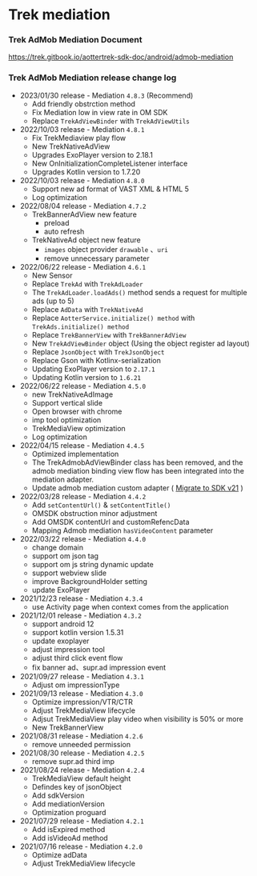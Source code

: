 # Trek mediation

### Trek AdMob Mediation Document
https://trek.gitbook.io/aottertrek-sdk-doc/android/admob-mediation

### Trek AdMob Mediation release change log
- 2023/01/30 release - Mediation `4.8.3` (Recommend)
  - Add friendly obstrction method
  - Fix Mediation low in view rate  in OM SDK
  - Replace `TrekAdViewBinder` with `TrekAdViewUtils`
- 2022/10/03 release - Mediation `4.8.1`
  - Fix TrekMediaview play flow
  - New TrekNativeAdView
  - Upgrades ExoPlayer version to 2.18.1
  - New OnInitializationCompleteListener interface
  - Upgrades Kotlin version to 1.7.20
- 2022/10/03 release - Mediation `4.8.0`
  - Support new ad format of VAST XML & HTML 5
  - Log optimization
- 2022/08/04 release - Mediation `4.7.2`
  - TrekBannerAdView new feature
    - preload
    - auto refresh
  - TrekNativeAd object new feature
     - `images` object provider `drawable` 、`uri`
     -  remove unnecessary parameter
- 2022/06/22 release - Mediation `4.6.1`
     - New Sensor
     - Replace `TrekAd` with `TrekAdLoader`
     - The `TrekAdLoader.loadAds()` method sends a request for multiple ads (up to 5)
     - Replace `AdData` with `TrekNativeAd`
     - Replace `AotterService.initialize() method` with `TrekAds.initialize() method`
     - Replace `TrekBannerView` with `TrekBannerAdView`
     - New `TrekAdViewBinder` object (Using the object register ad layout)
     - Replace `JsonObject` with `TrekJsonObject`
     - Replace Gson with Kotlinx-serialization
     - Updating ExoPlayer version to `2.17.1`
     - Updating Kotlin version to `1.6.21`
- 2022/06/22 release - Mediation `4.5.0`
     - new TrekNativeAdImage 
     - Support vertical slide
     - Open browser with chrome
     - imp tool optimization
     - TrekMediaView optimization
     - Log optimization
- 2022/04/15 release - Mediation `4.4.5`
     - Optimized implementation
     - The TrekAdmobAdViewBinder class has been removed, and the admob mediation binding view flow has been integrated into the mediation adapter.
     - Update admob mediation custom adapter ( [Migrate to SDK v21](https://developers.google.com/admob/android/migration) )
- 2022/03/28 release - Mediation `4.4.2`
     - Add `setContentUrl()` & `setContentTitle()`
     - OMSDK obstruction minor adjustment
     - Add OMSDK contentUrl and customRefencData
     - Mapping Admob mediation `hasVideoContent` parameter
- 2022/03/22 release - Mediation `4.4.0`
     - change domain
     - support om json tag
     - support om js string dynamic update
     - support webview slide
     - improve BackgroundHolder setting
     - update ExoPlayer
- 2021/12/23 release - Mediation `4.3.4`
     - use Activity page when context comes from the application
- 2021/12/01 release - Mediation `4.3.2`
     - support android 12
     - support kotlin version 1.5.31
     - update exoplayer
     - adjust impression tool
     - adjust third click event flow
     - fix banner ad、supr.ad impression event
- 2021/09/27 release - Mediation `4.3.1`
     - Adjust om impressionType
- 2021/09/13 release - Mediation `4.3.0`
     - Optimize impression/VTR/CTR
     - Adjust TrekMediaView lifecycle
     - Adjsut TrekMediaView play video when visibility is 50% or more
     - New TrekBannerView
- 2021/08/31 release - Mediation `4.2.6`
     - remove unneeded permission 
- 2021/08/30 release - Mediation `4.2.5`
     - remove supr.ad third imp
- 2021/08/24 release - Mediation `4.2.4`
     - TrekMediaView default height
     - Defindes key of jsonObject
     - Add sdkVersion
     - Add mediationVersion
     - Optimization proguard
- 2021/07/29 release - Mediation `4.2.1`
    - Add isExpired method
    - Add isVideoAd method
- 2021/07/16 release - Mediation `4.2.0`
    - Optimize adData
    - Adjust TrekMediaView lifecycle
